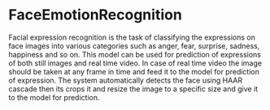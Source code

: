 # FaceEmotionRecognition

Facial expression recognition is the task of classifying the expressions on face images into various categories such as anger, fear, surprise, sadness, happiness and so on. This model can be used for prediction of expressions of both still images and real time video. In case of real time video the image should be taken at any frame in time and feed it to the model for prediction of expression. The system automatically detects the face using HAAR cascade then its crops it and resize the image to a specific size and give it to the model for prediction.
